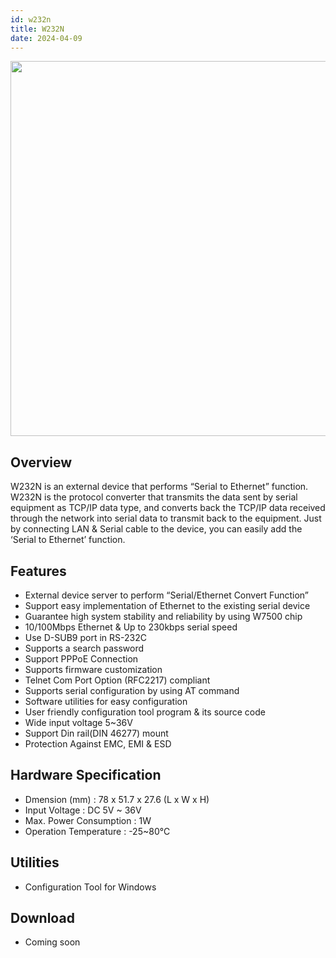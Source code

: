 ```yaml
---
id: w232n
title: W232N
date: 2024-04-09
---
```

<img src="/img/products/w232n/protW232_Rail_mount.png" width="600" /><br />

## Overview

W232N is an external device that performs “Serial to Ethernet” function.  W232N is the protocol converter that transmits the data sent by serial equipment as TCP/IP data type, and converts back the TCP/IP data received through the network into serial data to transmit back to the equipment.
Just by connecting LAN & Serial cable to the device, you can easily add the ‘Serial to Ethernet’ function.

## Features

* External device server to perform “Serial/Ethernet Convert Function”
* Support easy implementation of Ethernet to the existing serial device
* Guarantee high system stability and reliability by using W7500 chip
* 10/100Mbps Ethernet & Up to 230kbps serial speed
* Use D-SUB9 port in RS-232C
* Supports a search password
* Support PPPoE Connection
* Supports firmware customization
* Telnet Com Port Option (RFC2217) compliant
* Supports serial configuration by using AT command
* Software utilities for easy configuration
* User friendly configuration tool program & its source code
* Wide input voltage 5~36V
* Support Din rail(DIN 46277) mount
* Protection Against EMC, EMI & ESD

## Hardware Specification

* Dmension (mm) : 78 x 51.7 x 27.6 (L x W x H)
* Input Voltage : DC 5V ~ 36V
* Max. Power Consumption : 1W
* Operation Temperature : -25~80℃

## Utilities

* Configuration Tool for Windows

## Download
 
* Coming soon
